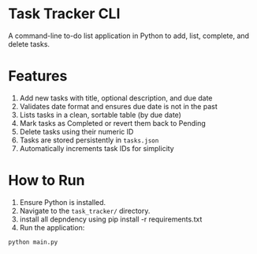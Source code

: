 # Task Tracker CLI
 

A command-line to-do list application in Python to add, list, complete, and delete tasks.


# Features

1. Add new tasks with title, optional description, and due date
2. Validates date format and ensures due date is not in the past
3. Lists tasks in a clean, sortable table (by due date)
4. Mark tasks as Completed or revert them back to Pending
5. Delete tasks using their numeric ID
6. Tasks are stored persistently in `tasks.json`
7. Automatically increments task IDs for simplicity

#  How to Run

1. Ensure Python is installed.
2. Navigate to the `task_tracker/` directory.
3. install all depndency using pip install -r requirements.txt
4. Run the application:

```bash
python main.py
 



